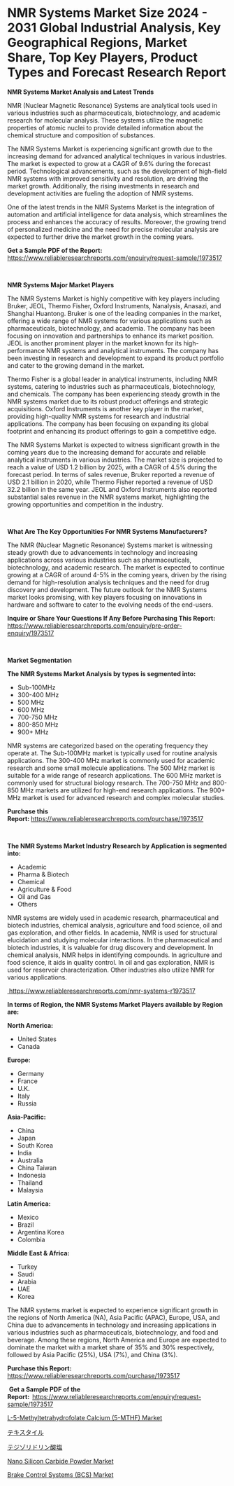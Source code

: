 <p><h1>NMR Systems Market Size 2024 - 2031 Global Industrial Analysis, Key Geographical Regions, Market Share, Top Key Players, Product Types and Forecast Research Report</h1></p><p><strong>NMR Systems Market Analysis and Latest Trends</strong></p>
<p><p>NMR (Nuclear Magnetic Resonance) Systems are analytical tools used in various industries such as pharmaceuticals, biotechnology, and academic research for molecular analysis. These systems utilize the magnetic properties of atomic nuclei to provide detailed information about the chemical structure and composition of substances.</p><p>The NMR Systems Market is experiencing significant growth due to the increasing demand for advanced analytical techniques in various industries. The market is expected to grow at a CAGR of 9.6% during the forecast period. Technological advancements, such as the development of high-field NMR systems with improved sensitivity and resolution, are driving the market growth. Additionally, the rising investments in research and development activities are fueling the adoption of NMR systems.</p><p>One of the latest trends in the NMR Systems Market is the integration of automation and artificial intelligence for data analysis, which streamlines the process and enhances the accuracy of results. Moreover, the growing trend of personalized medicine and the need for precise molecular analysis are expected to further drive the market growth in the coming years.</p></p>
<p><strong>Get a Sample PDF of the Report:&nbsp;</strong> <a href="https://www.reliableresearchreports.com/enquiry/request-sample/1973517">https://www.reliableresearchreports.com/enquiry/request-sample/1973517</a></p>
<p>&nbsp;</p>
<p><strong>NMR Systems Major Market Players</strong></p>
<p><p>The NMR Systems Market is highly competitive with key players including Bruker, JEOL, Thermo Fisher, Oxford Instruments, Nanalysis, Anasazi, and Shanghai Huantong. Bruker is one of the leading companies in the market, offering a wide range of NMR systems for various applications such as pharmaceuticals, biotechnology, and academia. The company has been focusing on innovation and partnerships to enhance its market position. JEOL is another prominent player in the market known for its high-performance NMR systems and analytical instruments. The company has been investing in research and development to expand its product portfolio and cater to the growing demand in the market.</p><p>Thermo Fisher is a global leader in analytical instruments, including NMR systems, catering to industries such as pharmaceuticals, biotechnology, and chemicals. The company has been experiencing steady growth in the NMR systems market due to its robust product offerings and strategic acquisitions. Oxford Instruments is another key player in the market, providing high-quality NMR systems for research and industrial applications. The company has been focusing on expanding its global footprint and enhancing its product offerings to gain a competitive edge.</p><p>The NMR Systems Market is expected to witness significant growth in the coming years due to the increasing demand for accurate and reliable analytical instruments in various industries. The market size is projected to reach a value of USD 1.2 billion by 2025, with a CAGR of 4.5% during the forecast period. In terms of sales revenue, Bruker reported a revenue of USD 2.1 billion in 2020, while Thermo Fisher reported a revenue of USD 32.2 billion in the same year. JEOL and Oxford Instruments also reported substantial sales revenue in the NMR systems market, highlighting the growing opportunities and competition in the industry.</p></p>
<p>&nbsp;</p>
<p><strong>What Are The Key Opportunities For NMR Systems Manufacturers?</strong></p>
<p><p>The NMR (Nuclear Magnetic Resonance) Systems market is witnessing steady growth due to advancements in technology and increasing applications across various industries such as pharmaceuticals, biotechnology, and academic research. The market is expected to continue growing at a CAGR of around 4-5% in the coming years, driven by the rising demand for high-resolution analysis techniques and the need for drug discovery and development. The future outlook for the NMR Systems market looks promising, with key players focusing on innovations in hardware and software to cater to the evolving needs of the end-users.</p></p>
<p><strong>Inquire or Share Your Questions If Any Before Purchasing This Report:</strong> <a href="https://www.reliableresearchreports.com/enquiry/pre-order-enquiry/1973517">https://www.reliableresearchreports.com/enquiry/pre-order-enquiry/1973517</a></p>
<p>&nbsp;</p>
<p><strong>Market Segmentation</strong></p>
<p><strong>The NMR Systems Market Analysis by types is segmented into:</strong></p>
<p><ul><li>Sub-100MHz</li><li>300-400 MHz</li><li>500 MHz</li><li>600 MHz</li><li>700-750 MHz</li><li>800-850 MHz</li><li>900+ MHz</li></ul></p>
<p><p>NMR systems are categorized based on the operating frequency they operate at. The Sub-100MHz market is typically used for routine analysis applications. The 300-400 MHz market is commonly used for academic research and some small molecule applications. The 500 MHz market is suitable for a wide range of research applications. The 600 MHz market is commonly used for structural biology research. The 700-750 MHz and 800-850 MHz markets are utilized for high-end research applications. The 900+ MHz market is used for advanced research and complex molecular studies.</p></p>
<p><strong>Purchase this Report:&nbsp;</strong><a href="https://www.reliableresearchreports.com/purchase/1973517">https://www.reliableresearchreports.com/purchase/1973517</a></p>
<p>&nbsp;</p>
<p><strong>The NMR Systems Market Industry Research by Application is segmented into:</strong></p>
<p><ul><li>Academic</li><li>Pharma & Biotech</li><li>Chemical</li><li>Agriculture & Food</li><li>Oil and Gas</li><li>Others</li></ul></p>
<p><p>NMR systems are widely used in academic research, pharmaceutical and biotech industries, chemical analysis, agriculture and food science, oil and gas exploration, and other fields. In academia, NMR is used for structural elucidation and studying molecular interactions. In the pharmaceutical and biotech industries, it is valuable for drug discovery and development. In chemical analysis, NMR helps in identifying compounds. In agriculture and food science, it aids in quality control. In oil and gas exploration, NMR is used for reservoir characterization. Other industries also utilize NMR for various applications.</p></p>
<p><a href="https://www.reliableresearchreports.com/nmr-systems-r1973517">&nbsp;https://www.reliableresearchreports.com/nmr-systems-r1973517</a></p>
<p><strong>In terms of Region, the NMR Systems Market Players available by Region are:</strong></p>
<p>
    <p> <strong> North America: </strong>
        <ul>
            <li>United States</li>
            <li>Canada</li>
        </ul>
        </p> 
    <p> <strong> Europe: </strong>
        <ul>
            <li>Germany</li>
            <li>France</li>
            <li>U.K.</li>
            <li>Italy</li>
            <li>Russia</li>
        </ul>
        </p> 
    <p> <strong> Asia-Pacific: </strong>
        <ul>
            <li>China</li>
            <li>Japan</li>
            <li>South Korea</li>
            <li>India</li>
            <li>Australia</li>
            <li>China Taiwan</li>
            <li>Indonesia</li>
            <li>Thailand</li>
            <li>Malaysia</li>
        </ul>
        </p> 
    <p> <strong> Latin America: </strong>
        <ul>
            <li>Mexico</li>
            <li>Brazil</li>
            <li>Argentina Korea</li>
            <li>Colombia</li>
        </ul>
        </p> 
    <p> <strong> Middle East & Africa: </strong>
        <ul>
            <li>Turkey</li>
            <li>Saudi</li>
            <li>Arabia</li>
            <li>UAE</li>
            <li>Korea</li>
        </ul>
    </p>
    </p>
<p><p>The NMR systems market is expected to experience significant growth in the regions of North America (NA), Asia Pacific (APAC), Europe, USA, and China due to advancements in technology and increasing applications in various industries such as pharmaceuticals, biotechnology, and food and beverage. Among these regions, North America and Europe are expected to dominate the market with a market share of 35% and 30% respectively, followed by Asia Pacific (25%), USA (7%), and China (3%).</p></p>
<p><strong>Purchase this Report: </strong><a href="https://www.reliableresearchreports.com/purchase/1973517">https://www.reliableresearchreports.com/purchase/1973517</a></p>
<p>&nbsp;<strong>Get a Sample PDF of the Report:&nbsp;&nbsp;</strong><a href="https://www.reliableresearchreports.com/enquiry/request-sample/1973517">https://www.reliableresearchreports.com/enquiry/request-sample/1973517</a></p>
<p><strong></strong></p>
<p><p><a href="https://www.linkedin.com/pulse/l-5-methyltetrahydrofolate-calcium-5-mthf-market-size-growth-w8bqe?trackingId=xXuP7lJmeF3chzkSQoRwrA%3D%3D">L-5-Methyltetrahydrofolate Calcium (5-MTHF) Market</a></p><p><a href="https://medium.com/@juliafadel1922/%E7%B9%8A%E7%B6%AD%E5%B8%82%E5%A0%B4%E3%81%AE%E8%A6%8F%E6%A8%A1%E3%81%AF-%E3%82%B0%E3%83%AD%E3%83%BC%E3%83%90%E3%83%AB%E7%94%A3%E6%A5%AD%E3%81%AB%E3%81%8A%E3%81%91%E3%82%8B%E6%9C%80%E9%81%A9%E3%81%AA%E3%83%9E%E3%83%BC%E3%82%B1%E3%83%86%E3%82%A3%E3%83%B3%E3%82%B0%E3%83%81%E3%83%A3%E3%83%8D%E3%83%AB%E3%82%92%E6%98%8E%E3%82%89%E3%81%8B%E3%81%AB%E3%81%97%E3%81%BE%E3%81%99-d0e694a51f28">テキスタイル</a></p><p><a href="https://medium.com/@elmorunolfsson2023/%E3%83%86%E3%82%B8%E3%82%BE%E3%83%AA%E3%83%89%E3%83%AA%E3%83%B3%E9%85%B8%E5%B8%82%E5%A0%B4%E3%81%AE%E5%88%86%E6%9E%90-%E4%B8%96%E7%95%8C%E7%94%A3%E6%A5%AD%E3%81%AE%E8%A6%96%E7%82%B9%E3%81%A8%E4%BA%88%E6%B8%AC-2024%E5%B9%B4%E3%81%8B%E3%82%892031%E5%B9%B4-f8a91c67b832">テジゾリドリン酸塩</a></p><p><a href="https://issuu.com/reportprime-2/docs/nano-silicon-carbide-powder-market-size-2030.pptx">Nano Silicon Carbide Powder Market</a></p><p><a href="https://github.com/dimitrishawkinswaynenp91rgz/Market-Research-Report-List-2/blob/main/brake-control-systems-bcs-market.md">Brake Control Systems (BCS) Market</a></p></p>